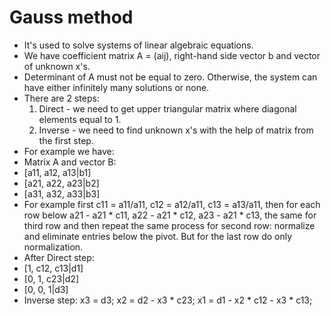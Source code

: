 # Gauss method
- It's used to solve systems of linear algebraic equations.
- We have coefficient matrix A = (aij), right-hand side vector b and vector of unknown x's.
- Determinant of A must not be equal to zero. Otherwise, the system can have either infinitely many solutions or none.
- There are 2 steps:
  1) Direct - we need to get upper triangular matrix where diagonal elements equal to 1.
  2) Inverse - we need to find unknown x's with the help of matrix from the first step.
- For example we have:
- Matrix A and vector B:
- [a11, a12, a13|b1]
- [a21, a22, a23|b2]
- [a31, a32, a33|b3]
- For example first c11 = a11/a11, c12 = a12/a11, c13 = a13/a11, then for each row below a21 - a21 * c11, a22 - a21 * c12, a23 - a21 * c13, the same for third row and then repeat the same process for second row: normalize and eliminate entries below the pivot. But for the last row do only normalization.
- After Direct step:
- [1, c12, c13|d1]
- [0, 1, c23|d2]
- [0, 0, 1|d3]
- Inverse step:
 x3 = d3; x2 = d2 - x3 * c23; x1 = d1 - x2 * c12 - x3 * c13;
